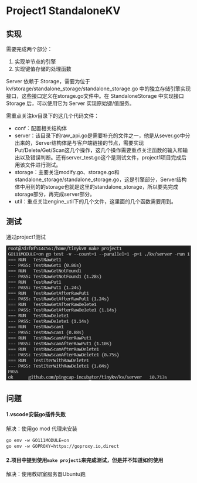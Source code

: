 # Project1 StandaloneKV

## 实现

需要完成两个部分：

1. 实现单节点的引擎
2. 实现键值存储的处理函数

Server 依赖于 Storage，需要为位于 kv/storage/standalone_storage/standalone_storage.go 中的独立存储引擎实现接口，这些接口定义在storage.go文件中。在 StandaloneStorage 中实现接口 Storage 后，可以使用它为 Server 实现原始键/值服务。

需重点关注kv目录下的这几个代码文件：

* conf：配置相关结构体
* server：该目录下的raw_api.go是需要补充的文件之一，他是从sever.go中分出来的，Server结构体是与客户端链接的节点，需要实现Put/Delete/Get/Scan这几个操作，这几个操作需要重点关注函数的输入和输出以及错误判断。还有server_test.go这个是测试文件，project1项目完成后用该文件进行测试。
* storage：主要关注modify.go、storage.go和standalone_storage/standalone_storage.go，这是引擎部分，Server结构体中用到的的storage也就是这里的standalone_storage，所以要先完成storage部分，再完成server部分。
* util：重点关注engine_util下的几个文件，这里面的几个函数需要用到。



## 测试

通过project1测试

![Project1Test](imgs\Project1Test.JPG)



## 问题

#### 1.vscode安装go插件失败

解决：使用go mod 代理来安装

	go env -w GO111MODULE=on
	go env -w GOPROXY=https://goproxy.io,direct
#### 2.项目中提到使用`make project1`来完成测试，但是并不知道如何使用

解决：使用教研室服务器Ubuntu跑
